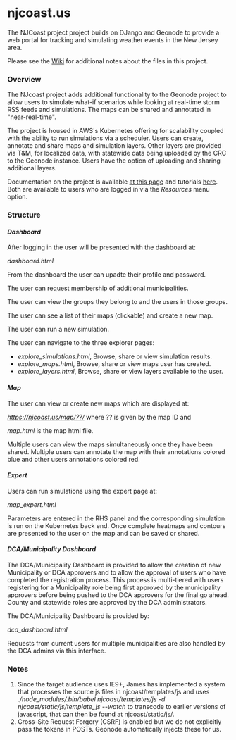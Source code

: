 # njcoast.us

The NJCoast project project builds on DJango and Geonode to provide a web portal for tracking and simulating weather events in the New Jersey area.

Please see the [Wiki](https://github.com/NJCoast/cyberspatial-ui/wiki) for additional notes about the files in this project.

### Overview
The NJcoast project adds additional functionality to the Geonode project to allow users to simulate what-if scenarios while looking at real-time storm RSS feeds and simulations. The maps can be shared and annotated in "near-real-time".

The project is housed in AWS's Kubernetes offering for scalability coupled with the ability to run simulations via a scheduler. Users can create, annotate and share maps and simulation layers. Other layers are provided via T&M, for localized data, with statewide data being uploaded by the CRC to the Geonode instance. Users have the option of uploading and sharing additional layers.

Documentation on the project is available [at this page](https://njcoast.us/resources-documentation/) and tutorials [here](https://njcoast.us/resources-tutorials/). Both are available to users who are logged in via the *Resources* menu option.

### Structure

#### *Dashboard*
After logging in the user will be presented with the dashboard at:

*dashboard.html*

From the dashboard the user can upadte their profile and password.

The user can request membership of additional municipalities.

The user can view the groups they belong to and the users in those groups.

The user can see a list of their maps (clickable) and create a new map.

The user can run a new simulation.

The user can navigate to the three explorer pages:

- *explore_simulations.html*,	Browse, share or view simulation results.
- *explore_maps.html*,	Browse, share or view maps user has created.
- *explore_layers.html*,	Browse, share or view layers available to the user.

#### *Map*
The user can view or create new maps which are displayed at:

*https://njcoast.us/map/??/* where ?? is given by the map ID and

*map.html* is the map html file.

Multiple users can view the maps simultaneously once they have been shared. Multiple users can annotate the map with their annotations colored blue and other users annotations colored red.

#### *Expert*
Users can run simulations using the expert page at:

*map_expert.html*

Parameters are entered in the RHS panel and the corresponding simulation is run on the Kubernetes back end. Once complete heatmaps and contours are presented to the user on the map and can be saved or shared.

#### *DCA/Municipality Dashboard*
The DCA/Municipality Dashboard is provided to allow the creation of new Municipality or DCA approvers and to allow the approval of users who have completed the registration process. This process is multi-tiered with users registering for a Municipality role being first approved by the municipality approvers before being pushed to the DCA approvers for the final go ahead. County and statewide roles are approved by the DCA administrators.

The DCA/Municipality Dashboard is provided by:

*dca_dashboard.html*

Requests from current users for multiple municipalities are also handled by the DCA admins via this interface.

### Notes

1. Since the target audience uses IE9+, James has implemented a system that processes the source js files in njcoast/templates/js and uses *./node_modules/.bin/babel njcoast/templates/js -d njcoast/static/js/template_js --watch* to transcode to earlier versions of javascript, that can then be found at njcoast/static/js/.
2. Cross-Site Request Forgery (CSRF) is enabled but we do not explicitly pass the tokens in POSTs. Geonode automatically injects these for us.
